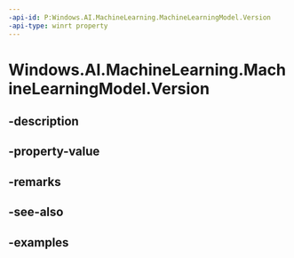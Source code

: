 ```yaml
---
-api-id: P:Windows.AI.MachineLearning.MachineLearningModel.Version
-api-type: winrt property
---
```


<!-- Property syntax.
public long Version { get; }
-->

# Windows.AI.MachineLearning.MachineLearningModel.Version

## -description

## -property-value

## -remarks

## -see-also

## -examples

